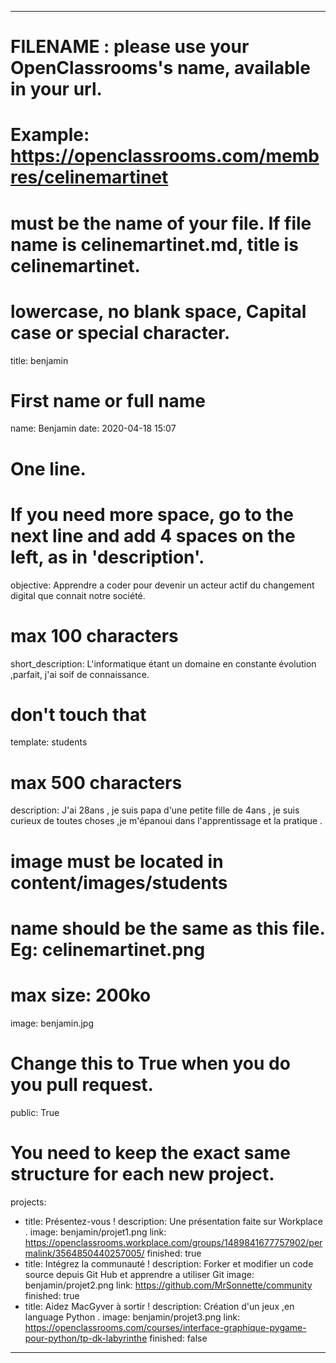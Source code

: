 ---

# FILENAME : please use your OpenClassrooms's name, available in your url.
# Example: https://openclassrooms.com/membres/celinemartinet
# must be the name of your file. If file name is celinemartinet.md, title is celinemartinet.
# lowercase, no blank space, Capital case or special character.
title: benjamin

# First name or full name
name: Benjamin
date: 2020-04-18 15:07

# One line.
# If you need more space, go to the next line and add 4 spaces on the left, as in 'description'.
objective: Apprendre a coder pour devenir un acteur actif du changement digital que connait notre société.

# max 100 characters
short_description: L'informatique étant un domaine en constante évolution ,parfait, j'ai soif de connaissance.

# don't touch that
template: students

# max 500 characters
description: J'ai 28ans , je suis papa d'une petite fille de 4ans , je suis curieux de toutes choses ,je m'épanoui dans l'apprentissage et la pratique .

# image must be located in content/images/students
# name should be the same as this file. Eg: celinemartinet.png
# max size: 200ko
image: benjamin.jpg

# Change this to True when you do you pull request.
public: True

# You need to keep the exact same structure for each new project.
projects: 
  - title: Présentez-vous !
    description: Une présentation faite sur Workplace .
    image: benjamin/projet1.png
    link: https://openclassrooms.workplace.com/groups/1489841677757902/permalink/3564850440257005/
    finished: true
  - title: Intégrez la communauté !
    description: Forker et modifier un code source depuis Git Hub et apprendre a utiliser Git
    image: benjamin/projet2.png
    link: https://github.com/MrSonnette/community
    finished: true
  - title: Aidez MacGyver à sortir !
    description: Création d'un jeux ,en language Python .
    image: benjamin/projet3.png
    link: https://openclassrooms.com/courses/interface-graphique-pygame-pour-python/tp-dk-labyrinthe
    finished: false
---